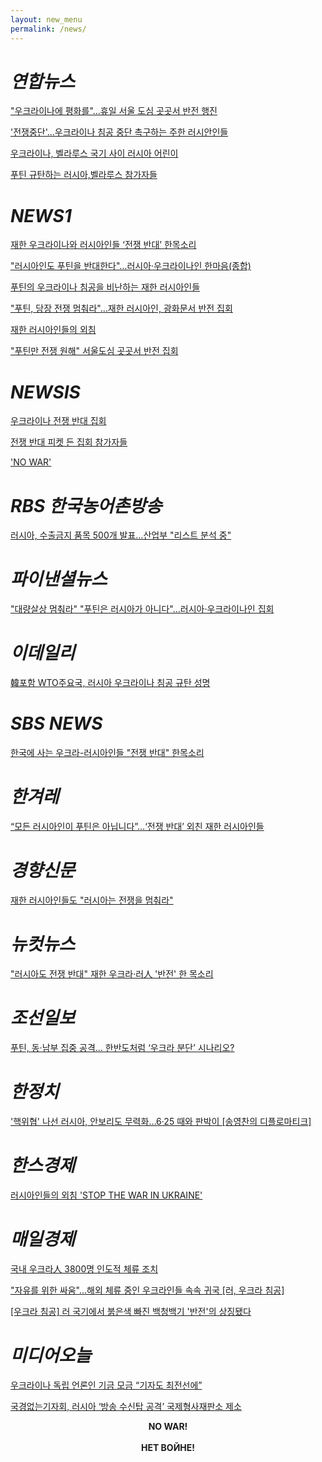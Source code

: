 ```yaml
---
layout: new_menu
permalink: /news/
---
```


<h1><i>연합뉴스</i></h1>

<p><a href="https://m.yna.co.kr/view/AKR20220424036800004?section=society/all" target="_blank">"우크라이나에 평화를"…휴일 서울 도심 곳곳서 반전 행진</a></p>
<p><a href="https://m.yna.co.kr/view/IPT20220312000007365?input=kkt" target="_blank">'전쟁중단'…우크라이나 침공 중단 촉구하는 주한 러시안인들</a></p>
<p><a href="https://n.news.naver.com/article/001/0013031178" target="_blank">우크라이나, 벨라루스 국기 사이 러시아 어린이</a></p>
<p><a href="https://n.news.naver.com/article/001/0013031188" target="_blank">푸틴 규탄하는 러시아,벨라루스 참가자들</a></p>

<h1><i>NEWS1</i></h1>

<p><a href="https://m.news1.kr/articles/?4613501#_enliple" target="_blank">재한 우크라이나와 러시아인들 ‘전쟁 반대’ 한목소리</a></p>
<p><a href="https://www.news1.kr/articles/?4606844" target="_blank">"러시아인도 푸틴을 반대한다"…러시아·우크라이나인 한마음(종합)</a></p>
<p><a href="https://n.news.naver.com/article/421/0005949701?lfrom=comment" target="_blank">푸틴의 우크라이나 침공을 비난하는 재한 러시아인들</a></p>
<p><a href="https://www.news1.kr/articles/?4606172" target="_blank">"푸틴, 당장 전쟁 멈춰라"…재한 러시아인, 광화문서 반전 집회</a></p>
<p><a href="https://n.news.naver.com/article/421/0005949719" target="_blank">재한 러시아인들의 외침</a></p>
<p><a href="https://news.nate.com/view/20220228n02285" target="_blank">"푸틴만 전쟁 원해" 서울도심 곳곳서 반전 집회</a></p>

<h1><i>NEWSIS</i></h1>

<p><a href="https://n.news.naver.com/article/003/0011044157" target="_blank">우크라이나 전쟁 반대 집회</a></p>
<p><a href="https://n.news.naver.com/article/003/0011044139" target="_blank">전쟁 반대 피켓 든 집회 참가자들</a></p>
<p><a href="https://n.news.naver.com/article/003/0011044148" target="_blank">'NO WAR'</a></p>

<h1><i>RBS 한국농어촌방송</i></h1>

<p><a href="http://www.newskr.kr/news/articleView.html?idxno=75601" target="_blank">러시아, 수출금지 품목 500개 발표…산업부 "리스트 분석 중"</a></p>

<h1><i>파이낸셜뉴스</i></h1>

<p><a href="https://www.fnnews.com/news/202203201556471942" target="_blank">"대량살상 멈춰라" "푸틴은 러시아가 아니다"…러시아·우크라이나인 집회</a></p>

<h1><i>이데일리</i></h1>

<p><a href="https://www.edaily.co.kr/news/read?newsId=04339446632263648&mediaCodeNo=257" target="_blank">韓포함 WTO주요국, 러시아 우크라이나 침공 규탄 성명</a></p>

<h1><i>SBS NEWS</i></h1>

<p><a href="https://news.sbs.co.kr/news/endPage.do?news_id=N1006657281" target="_blank">한국에 사는 우크라-러시아인들 "전쟁 반대" 한목소리</a></p>

<h1><i>한겨레</i></h1>

<p><a href="https://m.hani.co.kr/arti/society/society_general/1032827.html#cb" target="_blank">“모든 러시아인이 푸틴은 아닙니다”…‘전쟁 반대’ 외친 재한 러시아인들</a></p>

<h1><i>경향신문</i></h1>

<p><a href="https://m.khan.co.kr/national/national-general/article/202203122047001#c2b" target="_blank">재한 러시아인들도 "러시아는 전쟁을 멈춰라"</a></p>

<h1><i>뉴컷뉴스</i></h1>

<p><a href="https://www.nocutnews.co.kr/news/5714861" target="_blank">"러시아도 전쟁 반대" 재한 우크라·러人 '반전' 한 목소리</a></p>

<h1><i>조선일보</i></h1>

<p><a href="https://www.chosun.com/international/international_general/2022/03/28/7XOJMFEICRCHJDTCYJTYVTXUP4/" target="_blank">푸틴, 동·남부 집중 공격… 한반도처럼 ‘우크라 분단’ 시나리오?</a></p>

<h1><i>한정치</i></h1>

<p><a href="https://www.hankyung.com/politics/article/202203032971i" target="_blank">'핵위협' 나선 러시아, 안보리도 무력화…6·25 때와 판박이 [송영찬의 디플로마티크]</a></p>

<h1><i>한스경제</i></h1>

<p><a href="http://www.sporbiz.co.kr/news/articleView.html?idxno=613177" target="_blank">러시아인들의 외침 'STOP THE WAR IN UKRAINE'</a></p>

<h1><i>매일경제</i></h1>

<p><a href="https://www.mk.co.kr/news/society/view/2022/02/189433/" target="_blank">국내 우크라人 3800명 인도적 체류 조치</a></p>
<p><a href="https://www.mk.co.kr/news/world/view/2022/02/189162/" target="_blank">"자유를 위한 싸움"…해외 체류 중인 우크라인들 속속 귀국 [러, 우크라 침공]</a></p>
<p><a href="https://www.mk.co.kr/news/world/view/2022/04/299348/" target="_blank">[우크라 침공] 러 국기에서 붉은색 빠진 백청백기 '반전'의 상징됐다</a></p>

<h1><i>미디어오늘</i></h1>

<p><a href="http://www.mediatoday.co.kr/news/articleView.html?idxno=302705" target="_blank">우크라이나 독립 언론인 기금 모금 “기자도 최전선에”</a></p>
<p><a href="http://www.mediatoday.co.kr/news/articleView.html?idxno=302731" target="_blank">국경없는기자회, 러시아 ‘방송 수신탑 공격’ 국제형사재판소 제소 </a></p>


<div class="nowar">
<b><center><p></p>NO WAR!<br><br>НЕТ ВОЙНЕ!</center></b>
</div><p></p>

